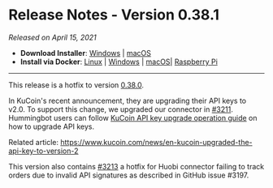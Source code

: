 # Release Notes - Version 0.38.1



_Released on April 15, 2021_

- **Download Installer**: [Windows](https://dist.hummingbot.io/hummingbot_v0.38.0_setup.exe) | [macOS](https://dist.hummingbot.io/hummingbot_v0.38.0.dmg)
- **Install via Docker**: [Linux](/installation/docker/#linuxubuntu) | [Windows](/installation/docker/#windows) | [macOS](/installation/docker/#macos)| [Raspberry Pi](/installation/raspberry-pi/#install-via-docker)

---

This release is a hotfix to version [0.38.0](/release-notes/0.38.0/).

In KuCoin's recent announcement, they are upgrading their API keys to v2.0. To support this change, we upgraded our connector in [#3211](https://github.com/hummingbot/hummingbot/pull/3211). Hummingbot users can follow [KuCoin API key upgrade operation guide](https://support.kucoin.plus/hc/en-us/articles/900006465403-KuCoin-API-key-upgrade-operation-guide) on how to upgrade API keys.

Related article: https://www.kucoin.com/news/en-kucoin-upgraded-the-api-key-to-version-2

This version also contains [#3213](https://github.com/hummingbot/hummingbot/pull/3213) a hotfix for Huobi connector failing to track orders due to invalid API signatures as described in GitHub issue #3197.
